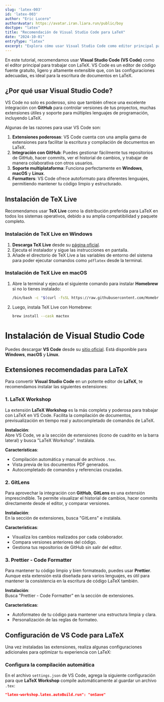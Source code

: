 ```yaml
---
slug: 'latex-003'
id: 'latex-003'
author: "Eric Lucero"
authorAvatar: https://avatar.iran.liara.run/public/boy
doctype: "latex"
title: "Recomendación de Visual Studio Code para LaTeX"
date: "2024-10-01"
entryType: "latex"
excerpt: "Explora cómo usar Visual Studio Code como editor principal para LaTeX, destacando su integración con GitHub, extensiones y la preferencia por TeX Live."
---
```


En este tutorial, recomendamos usar **Visual Studio Code (VS Code)** como el editor principal para trabajar con LaTeX. VS Code es un editor de código fuente gratuito, ligero y altamente extensible que, con las configuraciones adecuadas, es ideal para la escritura de documentos en LaTeX.

## ¿Por qué usar Visual Studio Code?

VS Code no solo es poderoso, sino que también ofrece una excelente integración con **GitHub** para controlar versiones de tus proyectos, muchas extensiones útiles y soporte para múltiples lenguajes de programación, incluyendo LaTeX. 

Algunas de las razones para usar VS Code son:

1. **Extensiones poderosas**: VS Code cuenta con una amplia gama de extensiones para facilitar la escritura y compilación de documentos en LaTeX.
2. **Integración con GitHub**: Puedes gestionar fácilmente tus repositorios de GitHub, hacer commits, ver el historial de cambios, y trabajar de manera colaborativa con otros usuarios.
3. **Soporte multiplataforma**: Funciona perfectamente en **Windows**, **macOS** y **Linux**.
4. **Formatters**: VS Code ofrece autoformato para diferentes lenguajes, permitiendo mantener tu código limpio y estructurado.

## Instalación de TeX Live

Recomendamos usar **TeX Live** como la distribución preferida para LaTeX en todos los sistemas operativos, debido a su amplia compatibilidad y paquete completo.

### Instalación de TeX Live en Windows

1. **Descarga TeX Live** desde su [página oficial](https://www.tug.org/texlive/).
2. Ejecuta el instalador y sigue las instrucciones en pantalla.
3. Añade el directorio de TeX Live a las variables de entorno del sistema para poder ejecutar comandos como `pdflatex` desde la terminal.

### Instalación de TeX Live en macOS

1. Abre la terminal y ejecuta el siguiente comando para instalar **Homebrew** si no lo tienes instalado:

   ```bash
   /bin/bash -c "$(curl -fsSL https://raw.githubusercontent.com/Homebrew/install/HEAD/install.sh)"
2. Luego, instala TeX Live con Homebrew:
    ```bash
    brew install --cask mactex


# Instalación de Visual Studio Code

Puedes descargar **VS Code** desde su [sitio oficial](https://code.visualstudio.com/). Está disponible para **Windows**, **macOS** y **Linux**.

## Extensiones recomendadas para LaTeX

Para convertir **Visual Studio Code** en un potente editor de **LaTeX**, te recomendamos instalar las siguientes extensiones:

### 1. LaTeX Workshop

La extensión **LaTeX Workshop** es la más completa y poderosa para trabajar con LaTeX en VS Code. Facilita la compilación de documentos, previsualización en tiempo real y autocompletado de comandos de LaTeX.

**Instalación**:  
Abre VS Code, ve a la sección de extensiones (ícono de cuadrito en la barra lateral) y busca "LaTeX Workshop". Instálala.

**Características**:
- Compilación automática y manual de archivos `.tex`.
- Vista previa de los documentos PDF generados.
- Autocompletado de comandos y referencias cruzadas.

### 2. GitLens

Para aprovechar la integración con **GitHub**, **GitLens** es una extensión imprescindible. Te permite visualizar el historial de cambios, hacer commits directamente desde el editor, y comparar versiones.

**Instalación**:  
En la sección de extensiones, busca "GitLens" e instálala.

**Características**:
- Visualiza los cambios realizados por cada colaborador.
- Compara versiones anteriores del código.
- Gestiona tus repositorios de GitHub sin salir del editor.

### 3. Prettier - Code Formatter

Para mantener tu código limpio y bien formateado, puedes usar **Prettier**. Aunque esta extensión está diseñada para varios lenguajes, es útil para mantener la consistencia en la escritura de código LaTeX también.

**Instalación**:  
Busca "Prettier - Code Formatter" en la sección de extensiones.

**Características**:
- Autoformateo de tu código para mantener una estructura limpia y clara.
- Personalización de las reglas de formateo.

## Configuración de VS Code para LaTeX

Una vez instaladas las extensiones, realiza algunas configuraciones adicionales para optimizar tu experiencia con LaTeX:

### Configura la compilación automática

En el archivo `settings.json` de VS Code, agrega la siguiente configuración para que **LaTeX Workshop** compile automáticamente al guardar un archivo `.tex`:

```json
"latex-workshop.latex.autoBuild.run": "onSave"
